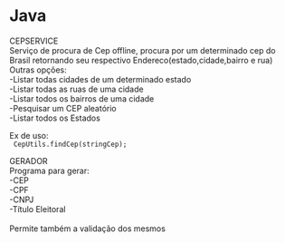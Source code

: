 # Java
CEPSERVICE
<br/>
Serviço de procura de Cep offline, procura por um determinado cep do Brasil 
retornando seu respectivo Endereco(estado,cidade,bairro e rua)<br/>
Outras opções:<br/>
-Listar todas cidades de um determinado estado <br/>
-Listar todas as ruas de uma cidade<br/>
-Listar todos os bairros de uma cidade<br/>
-Pesquisar um CEP aleatório<br/>
-Listar todos os Estados

Ex de uso:<br/>
<code>
CepUtils.findCep(stringCep);
</code>

GERADOR<br/>
Programa para gerar: <br/>
-CEP<br/>
-CPF<br/>
-CNPJ<br/>
-Título Eleitoral<br/>
<br/>
Permite também a validação dos mesmos


